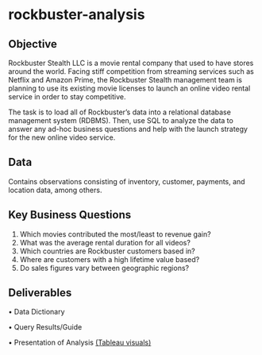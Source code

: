 # rockbuster-analysis
## Objective
Rockbuster Stealth LLC is a movie rental company that used to have stores around the world. Facing stiff competition from streaming services such as Netflix and Amazon Prime, the Rockbuster Stealth management team is planning to use its existing movie licenses to launch an online video rental service in order to stay competitive.

The task is to load all of Rockbuster’s data into a relational database management system (RDBMS). Then, use SQL to analyze the data to answer any ad-hoc business questions and help with the launch strategy for the new online video service.

## Data

Contains observations consisting of inventory, customer, payments, and location data, among others.

## Key Business Questions
1. Which movies contributed the most/least to revenue gain?
2. What was the average rental duration for all videos?
3. Which countries are Rockbuster customers based in?
4. Where are customers with a high lifetime value based?
5. Do sales figures vary between geographic regions?

## Deliverables
• Data Dictionary

• Query Results/Guide

• Presentation of Analysis [(Tableau visuals)](https://public.tableau.com/shared/W8QSDC4NR?:display_count=n&:origin=viz_share_link)
